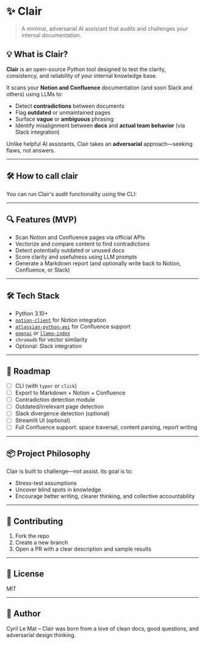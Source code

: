 # ✨ Clair

> A minimal, adversarial AI assistant that audits and challenges your internal documentation.

## 💡 What is Clair?

**Clair** is an open-source Python tool designed to test the clarity, consistency, and reliability of your internal knowledge base.

It scans your **Notion and Confluence** documentation (and soon Slack and others) using LLMs to:
- Detect **contradictions** between documents
- Flag **outdated** or unmaintained pages
- Surface **vague** or **ambiguous** phrasing
- Identify misalignment between **docs** and **actual team behavior** (via Slack integration)

Unlike helpful AI assistants, Clair takes an **adversarial** approach—seeking flaws, not answers.

---
## 🛠️ How to call clair

You can run Clair's audit functionality using the CLI:


---


## 🔍 Features (MVP)

- Scan Notion and Confluence pages via official APIs
- Vectorize and compare content to find contradictions
- Detect potentially outdated or unused docs
- Score clarity and usefulness using LLM prompts
- Generate a Markdown report (and optionally write back to Notion, Confluence, or Slack)

---

## 🛠️ Tech Stack

- Python 3.10+
- [`notion-client`](https://github.com/ramnes/notion-sdk-py) for Notion integration
- [`atlassian-python-api`](https://github.com/atlassian-api/atlassian-python-api) for Confluence support
- [`openai`](https://github.com/openai/openai-python) or [`llama-index`](https://github.com/jerryjliu/llama_index)
- `chromadb` for vector similarity
- Optional: Slack integration


---

## 🚧 Roadmap

- [ ] CLI (with `typer` or `click`)
- [ ] Export to Markdown + Notion + Confluence
- [ ] Contradiction detection module
- [ ] Outdated/irrelevant page detection
- [ ] Slack divergence detection (optional)
- [ ] Streamlit UI (optional)
- [ ] Full Confluence support: space traversal, content parsing, report writing

---

## 📦 Project Philosophy

Clair is built to challenge—not assist. Its goal is to:
- Stress-test assumptions
- Uncover blind spots in knowledge
- Encourage better writing, clearer thinking, and collective accountability

---

## 🤝 Contributing

1. Fork the repo
2. Create a new branch
3. Open a PR with a clear description and sample results

---

## 📄 License
MIT

---

## 🧬 Author
Cyril Le Mat – Clair was born from a love of clean docs, good questions, and adversarial design thinking.
